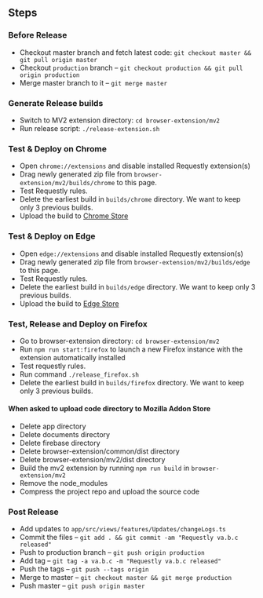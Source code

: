 ## Steps

### Before Release

- Checkout master branch and fetch latest code: `git checkout master && git pull origin master`
- Checkout `production` branch – `git checkout production && git pull origin production`
- Merge master branch to it – `git merge master`

### Generate Release builds

- Switch to MV2 extension directory: `cd browser-extension/mv2`
- Run release script: `./release-extension.sh`

### Test & Deploy on Chrome

- Open `chrome://extensions` and disable installed Requestly extension(s)
- Drag newly generated zip file from `browser-extension/mv2/builds/chrome` to this page.
- Test Requestly rules.
- Delete the earliest build in `builds/chrome` directory. We want to keep only 3 previous builds.
- Upload the build to [Chrome Store](https://chrome.google.com/webstore/developer/dashboard)

### Test & Deploy on Edge

- Open `edge://extensions` and disable installed Requestly extension(s)
- Drag newly generated zip file from `browser-extension/mv2/builds/edge` to this page.
- Test Requestly rules.
- Delete the earliest build in `builds/edge` directory. We want to keep only 3 previous builds.
- Upload the build to [Edge Store](https://partner.microsoft.com/en-us/dashboard/microsoftedge/b3e69bf0-262d-40a8-a4f5-eded941b79eb/packages/overview)

### Test, Release and Deploy on Firefox

- Go to browser-extension directory: `cd browser-extension/mv2`
- Run `npm run start:firefox` to launch a new Firefox instance with the extension automatically installed
- Test requestly rules.
- Run command `./release_firefox.sh`
- Delete the earliest build in `builds/firefox` directory. We want to keep only 3 previous builds.

#### When asked to upload code directory to Mozilla Addon Store
- Delete app directory 
- Delete documents directory
- Delete firebase directory
- Delete browser-extension/common/dist directory
- Delete browser-extension/mv2/dist directory
- Build the mv2 extension by running `npm run build` in `browser-extension/mv2`
- Remove the node_modules 
- Compress the project repo and upload the source code

### Post Release

- Add updates to `app/src/views/features/Updates/changeLogs.ts`
- Commit the files – `git add . && git commit -am "Requestly va.b.c released"`
- Push to production branch – `git push origin production`
- Add tag – `git tag -a va.b.c -m "Requestly va.b.c released"`
- Push the tags – `git push --tags origin`
- Merge to master – `git checkout master && git merge production`
- Push master – `git push origin master`
